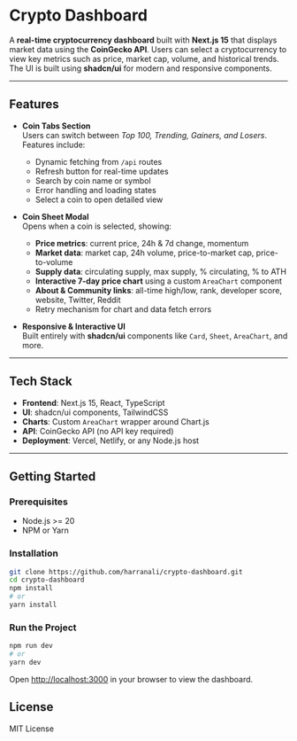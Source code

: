 # Crypto Dashboard

A **real-time cryptocurrency dashboard** built with **Next.js 15** that displays market data using the **CoinGecko API**. Users can select a cryptocurrency to view key metrics such as price, market cap, volume, and historical trends. The UI is built using **shadcn/ui** for modern and responsive components.

---

## Features

- **Coin Tabs Section**  
  Users can switch between _Top 100, Trending, Gainers, and Losers_. Features include:

  - Dynamic fetching from `/api` routes
  - Refresh button for real-time updates
  - Search by coin name or symbol
  - Error handling and loading states
  - Select a coin to open detailed view

- **Coin Sheet Modal**  
  Opens when a coin is selected, showing:

  - **Price metrics**: current price, 24h & 7d change, momentum
  - **Market data**: market cap, 24h volume, price-to-market cap, price-to-volume
  - **Supply data**: circulating supply, max supply, % circulating, % to ATH
  - **Interactive 7-day price chart** using a custom `AreaChart` component
  - **About & Community links**: all-time high/low, rank, developer score, website, Twitter, Reddit
  - Retry mechanism for chart and data fetch errors

- **Responsive & Interactive UI**  
  Built entirely with **shadcn/ui** components like `Card`, `Sheet`, `AreaChart`, and more.

---

## Tech Stack

- **Frontend**: Next.js 15, React, TypeScript
- **UI**: shadcn/ui components, TailwindCSS
- **Charts**: Custom `AreaChart` wrapper around Chart.js
- **API**: CoinGecko API (no API key required)
- **Deployment**: Vercel, Netlify, or any Node.js host

---

## Getting Started

### Prerequisites

- Node.js >= 20
- NPM or Yarn

### Installation

```bash
git clone https://github.com/harranali/crypto-dashboard.git
cd crypto-dashboard
npm install
# or
yarn install
```

### Run the Project

```bash
npm run dev
# or
yarn dev
```

Open [http://localhost:3000](http://localhost:3000) in your browser to view the dashboard.

## License

MIT License
